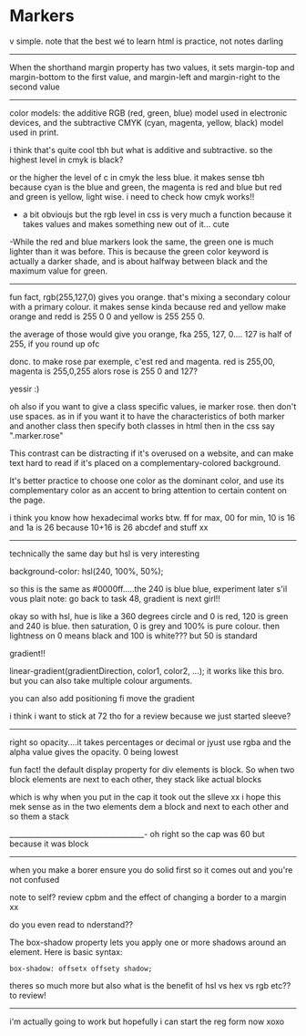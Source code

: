 # Markers
v simple. note that the best wé to learn html is practice, not notes darling
__________________________________________________________

When the shorthand margin property has two values, it sets margin-top and margin-bottom to the first value, and margin-left and margin-right to the second value
__________________________________________________________

color models: the additive RGB (red, green, blue) model used in electronic devices,
and the subtractive CMYK (cyan, magenta, yellow, black) model used in print.

i think that's quite cool tbh but what is additive and subtractive. so the highest level in cmyk is black?

or the higher the level of c in cmyk the less blue. it makes sense tbh because cyan is the blue and green, the magenta is red and blue but red and green is yellow, light wise. i need to check how cmyk works!!

- a bit obvioujs but the rgb level in css is very much  a function because it takes values and makes something new out of it... cute

-While the red and blue markers look the same, the green one is much lighter than it was before. This is because the green color keyword is actually a darker shade, and is about halfway between black and the maximum value for green.
____________________________________________________________

fun fact, rgb(255,127,0) gives you orange. that's mixing a secondary colour with a primary colour. it makes sense kinda because red and yellow make orange and redd is 255 0 0 and yellow is 255 255 0.

the average of those would give you orange, fka 255, 127, 0.... 127 is half of 255, if you round up ofc

donc. to make rose par exemple, c'est red and magenta. red is 255,00, magenta is 255,0,255
alors rose is 255 0 and 127?

yessir :)

oh also if you want to give a class specific values, ie marker rose. then don't use spaces. as in if you want it to have the characteristics of both marker and another class then specify both classes in html then in the css say
".marker.rose" 

 This contrast can be distracting if it's overused on a website, and can make text hard to read if it's placed on a complementary-colored background.

It's better practice to choose one color as the dominant color, and use its complementary color as an accent to bring attention to certain content on the page.

i think you know how hexadecimal works btw. ff for max, 00 for min, 10 is 16 and 1a is 26 because 10+16 is 26
abcdef and stuff xx
________________________________________________________

technically the same day but hsl is very interesting

  background-color: hsl(240, 100%, 50%);

so this is the same as #0000ff.....the 240 is blue blue, experiment later s'il vous plait
note: go back to task 48, gradient is next girl!!

okay so with hsl, hue is like a 360 degrees circle and 0 is red, 120 is green and 240 is blue.
then saturation, 0 is grey and 100% is pure colour. 
then lightness on 0 means black and 100 is white??? but 50 is standard

gradient!!

linear-gradient(gradientDirection, color1, color2, ...);
it works like this bro. but you can also take multiple colour arguments.

you can also add positioning fi move the gradient

i think i want to stick at 72 tho for a review because we just started sleeve?
___________________________________________________________________

right so opacity....it takes percentages or decimal
or jyust use rgba and the alpha value gives the opacity. 0 being lowest

fun fact!
  the default display property for div elements is block. So when two block elements are next to each other, they stack like actual blocks

which is why when you put in the cap it took out the slleve xx i hope this mek sense
as in the two elements dem a block and next to each other and so them a stack 

_____________________________________-
oh right so the cap was 60 but because it was block
____________________________________________________

when you make a borer ensure you do solid first so it comes out and you're not confused

note to self? review cpbm and the effect of changing a border to a margin xx

do you even read to nderstand??

The box-shadow property lets you apply one or more shadows around an element. Here is basic syntax:

    box-shadow: offsetx offsety shadow;

theres so much more but also what is the benefit of hsl vs hex vs rgb etc??
to review!
________________________________________
i'm actually going to work but hopefully i can start the reg form now xoxo

